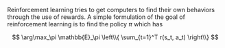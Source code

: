 Reinforcement learning tries to get computers to find their own behaviors through the use of rewards. A simple formulation of the goal of reinforcement learning is to find the policy $\pi$ which has

$$
\arg\max_\pi \mathbb{E}_\pi \left\\{ \sum_{t=1}^T r(s_t, a_t) \right\\}
$$